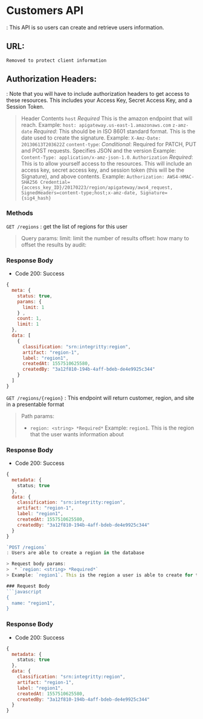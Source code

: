 # Customers API
: This API is so users can create and retrieve users information.

## URL:
`Removed to protect client information`

## Authorization Headers:
: Note that you will have to include authorization headers to get access to these resources. This
includes your Access Key, Secret Access Key, and a Session Token.

> Header Contents
> `host` *Required* This is the amazon endpoint that will reach. Example: `host: apigateway.us-east-1.amazonaws.com`
> `z-amz-date` *Required*: This should be in ISO 8601 standard format. This is the date used to create the signature. Example: `X-Amz-Date: 20130613T203622Z`
> `content-type`: *Conditional*: Required for PATCH, PUT and POST requests. Specifies JSON and the version Example: `Content-Type: application/x-amz-json-1.0`.
> `Authorization` *Required*: This is to allow yourself access to the resources. This will include an access key, secret access key, and session token (this will be the Signature), and above contents. Example: `Authorization: AWS4-HMAC-SHA256 Credential={access_key_ID}/20170223/region/apigateway/aws4_request, SignedHeaders=content-type;host;x-amz-date, Signature={sig4_hash}`


### Methods
`GET /regions`
: get the list of regions for this user
> Query params:
> limit: limit the number of results
> offset: how many to offset the results by
> audit:

### Response Body
* Code 200: Success
```javascript
{
  meta: {
    status: true,
    params: {
      limit: 1
    } ,
    count: 1,
    limit: 1
  },
  data: [
    {
      classification: "srn:integritty:region",
      artifact: "region-1",
      label: "region1",
      createdAt: 1557510625580,
      createdBy: "3a12f810-194b-4aff-bdeb-de4e9925c344"
    }
  ]
}
```

`GET /regions/{region}`
: This endpoint will return customer, region, and site in a presentable format

> Path params:
>  * `region: <string> *Required*`
> Example: `region1`. This is the region that the user wants information about

### Response Body
* Code 200: Success
```javascript
{
  metadata: {
    status; true
  },
  data: {
    classification: "srn:integritty:region",
    artifact: "region-1",
    label: "region1",
    createdAt: 1557510625580,
    createdBy: "3a12f810-194b-4aff-bdeb-de4e9925c344"
  }    
}

`POST /regions`
: Users are able to create a region in the database

> Request body params:
>  * `region: <string> *Required*`
> Example: `region1`. This is the region a user is able to create for themselves

### Request Body
```javascript
{
  name: "region1",
}
```

### Response Body
* Code 200: Success
```javascript
{
  metadata: {
    status; true
  },
  data: {
    classification: "srn:integritty:region",
    artifact: "region-1",
    label: "region1",
    createdAt: 1557510625580,
    createdBy: "3a12f810-194b-4aff-bdeb-de4e9925c344"
  }    
}
```
